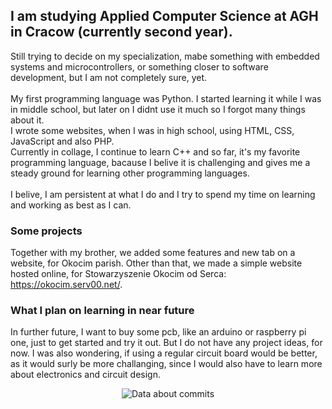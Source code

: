 ## I am studying Applied Computer Science at AGH in Cracow (currently second year). <br>
Still trying to decide on my specialization, mabe something with embedded systems and microcontrollers, or something closer to software development, but I am not completely sure, yet. <br>
<br>
My first programming language was Python. I started learning it while I was in middle school, but later on I didnt use it much so I forgot many things about it. <br>
I wrote some websites, when I was in high school, using HTML, CSS, JavaScript and also PHP. <br>
Currently in collage, I continue to learn C++ and so far, it's my favorite programming language, bacause I belive it is challenging and gives me a steady ground for  learning other programming languages. <br>
<br>
I belive, I am persistent at what I do and I try to spend my time on learning and working as best as I can. 

### Some projects ###
Together with my brother, we added some features and new tab on a website, for Okocim parish. Other than that, we made a simple website hosted online, for Stowarzyszenie Okocim od Serca: https://okocim.serv00.net/.

### What I plan on learning in near future ###
<!--
I was thinking of getting to know C# together with .Net Framework, because I see it very often used in some desktop applications. So I thought it would be nice to know, how to quickly create some simple (or even some more advanced) programs to share with my friends and create their sometimes silly application ideas. <br>
-->
In further future, I want to buy some pcb, like an arduino or raspberry pi one, just to get started and try it out. But I do not have any project ideas, for now. I was also wondering, if using a regular circuit board would be better, as it would surly be more challanging, since I would also have to learn more about electronics and circuit design.

<p align="center">
<picture>
  <source
    srcset="https://github-readme-stats.vercel.app/api?username=anuraghazra&show_icons=true&hide_title=true"
    media="(prefers-color-scheme: light), (prefers-color-scheme: no-preference)"
  />
  <source
    srcset="https://github-readme-stats.vercel.app/api?username=MasiaSaig&show_icons=true&hide_title=true&theme=dracula"
    media="(prefers-color-scheme: dark)"
  />
    <img alt="Data about commits" src="https://github-readme-stats.vercel.app/api?username=MasiaSaig&show_icons=true&hide_title=true" />
</picture>
</p>
<!--
<picture>
  <source
    srcset="https://github-readme-stats.vercel.app/api/top-langs/?username=MasiaSaig&size_weight=0.5&count_weight=0.5"
    media="(prefers-color-scheme: light), (prefers-color-scheme: no-preference)"
  />
  <source
    srcset="https://github-readme-stats.vercel.app/api/top-langs/?username=MasiaSaig&size_weight=0.5&count_weight=0.5&theme=dracula"
    media="(prefers-color-scheme: dark)"
  />
  <img alt="Data about commits" src="https://github-readme-stats.vercel.app/api/top-langs/?username=MasiaSaig&size_weight=0.5&count_weight=0.5" />
</picture>
--!>
